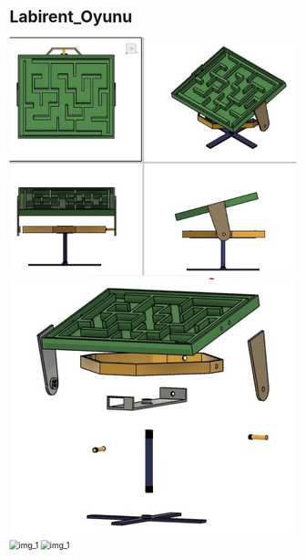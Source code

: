 # Labirent_Oyunu
![img_1](IMG/IMG_1.JPG)
![img_1](IMG/IMG_2.JPG)
![img_1](IMG/Yeni%20proje.gif)
![img_1](IMG/Yeni%20proje2.gif)
